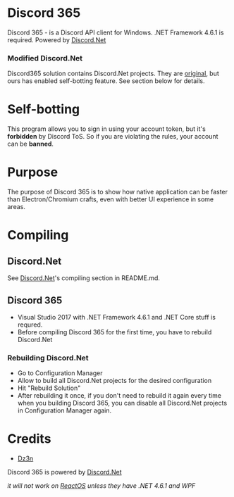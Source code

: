 # Discord 365

Discord 365 - is a Discord API client for Windows. .NET Framework 4.6.1 is required. Powered by [Discord.Net](https://github.com/discord-net/Discord.Net)

### Modified Discord.Net

Discord365 solution contains Discord.Net projects. They are [original](https://github.com/discord-net/Discord.Net), but ours has enabled self-botting feature. See section below for details.

# Self-botting

This program allows you to sign in using your account token, but it's **forbidden** by Discord ToS. So if you are violating the rules, your account can be **banned**.

# Purpose

The purpose of Discord 365 is to show how native application can be faster than Electron/Chromium crafts, even with better UI experience in some areas.

# Compiling

## Discord.Net

See [Discord.Net](https://github.com/discord-net/Discord.Net)'s compiling section in README.md.

## Discord 365

 - Visual Studio 2017 with .NET Framework 4.6.1 and .NET Core stuff is requred.
 - Before compiling Discord 365 for the first time, you have to rebuild Discord.Net
 
### Rebuilding Discord.Net

 - Go to Configuration Manager
 - Allow to build all Discord.Net projects for the desired configuration
 - Hit "Rebuild Solution"
 - After rebuilding it once, if you don't need to rebuild it again every time when you building Discord 365, you can disable all Discord.Net projects in Configuration Manager again.

# Credits

 - [Dz3n](https://github.com/feel-the-dz3n)

Discord 365 is powered by [Discord.Net](https://github.com/discord-net/Discord.Net)

*it will not work on [ReactOS](https://github/reactos/reactos) unless they have .NET 4.6.1 and WPF*
